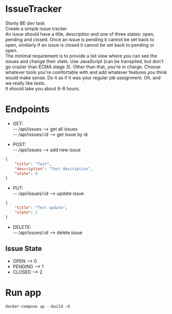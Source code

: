 # IssueTracker

Stonly BE dev task <br />
Create a simple issue tracker <br />
An issue should have a title, description and one of three states: open, pending and closed.
Once an issue is pending it cannot be set back to open, similarly if an issue is closed it cannot
be set back to pending or open. <br />
The minimal requirement is to provide a list view where you can see the issues and change their
state. Use JavaScript (can be transpiled, but don't go crazier than ECMA stage 3). Other than
that, you're in charge. Choose whatever tools you're comfortable with and add whatever features
you think would make sense. Do it as if it was your regular job assignment. Oh, and we really like
tests. <br />
It should take you about 6-8 hours.

# Endpoints

- GET: <br />
-- /api/issues --> get all issues <br />
-- /api/issues/:id --> get issue by id <br />

- POST: <br />
-- /api/issues --> add new issue <br />
```json
{
    "title": "Test",
    "description": "Test description",
    "state": 0
}
```

- PUT: <br />
-- /api/issues/:id --> update issue <br />
```json
{
    "title": "Test update",
    "state": 2
}
```

- DELETE: <br />
-- /api/issues/:id --> delete issue <br />

## Issue State
- OPEN --> 0
- PENDING --> 1
- CLOSED --> 2

# Run app
```console
docker-compose up --build -d
```
